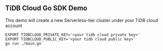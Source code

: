 TiDB Cloud Go SDK Demo
---

This demo will create a new Serverless-tier cluster under your TiDB cloud account

```
EXPORT TIDBCLOUD_PRIVATE_KEY='<your tidb cloud private key>'
EXPORT TIDBCLOUD_PUBLIC_KEY='<your tidb cloud public key>'
go run ./main.go
```

